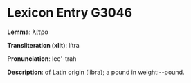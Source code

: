 # Lexicon Entry G3046

**Lemma**: λίτρα

**Transliteration (xlit)**: lítra

**Pronunciation**: lee'-trah

**Description**:
of Latin origin (libra); a pound in weight:--pound.
